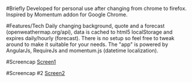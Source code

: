 #Briefly
Developed for personal use after changing from chrome to firefox.
Inspired by Momentum addon for Google Chrome.

#Features/Tech
Daily changing background, quote and a forecast (openweathermap.org/api), data is cached to html5 localStorage and expires daily/hourly (forecast).
There is no setup so feel free to tweak around to make it suitable for your needs. The "app" is powered by AngularJs, RequireJs and momentum.js (datetime localization).

#Screencap
[Screen1](http://i.imgur.com/BvVhERO.jpg)

#Screencap #2
[Screen2](http://i.imgur.com/fqLBsDq.jpg)